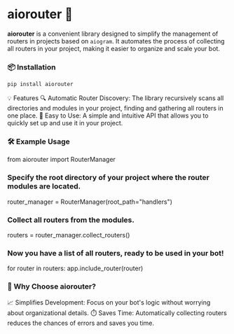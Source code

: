 # aiorouter 🚀

**aiorouter** is a convenient library designed to simplify the management of routers in projects based on `aiogram`. It automates the process of collecting all routers in your project, making it easier to organize and scale your bot.

### 📦 Installation

```bash
pip install aiorouter
```
💡 Features
🔍 Automatic Router Discovery: The library recursively scans all directories and modules in your project, finding and gathering all routers in one place.
🚀 Easy to Use: A simple and intuitive API that allows you to quickly set up and use it in your project.
### 🛠️ Example Usage

from aiorouter import RouterManager

### Specify the root directory of your project where the router modules are located.
router_manager = RouterManager(root_path="handlers")

### Collect all routers from the modules.
routers = router_manager.collect_routers()

### Now you have a list of all routers, ready to be used in your bot!
for router in routers:
    app.include_router(router)

### 🌟 Why Choose aiorouter?
📈 Simplifies Development: Focus on your bot's logic without worrying about organizational details.
⏱️ Saves Time: Automatically collecting routers reduces the chances of errors and saves you time.
